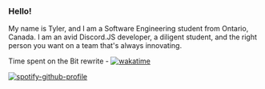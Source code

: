 ### Hello!
My name is Tyler, and I am a Software Engineering student from Ontario, Canada. I am an avid Discord.JS developer, a diligent student, and the right person you want on a team that's always innovating.

Time spent on the Bit rewrite - [![wakatime](https://wakatime.com/badge/user/e6ebf991-1e27-45c7-b9ca-a751fdf5ae15/project/82537711-79c6-4a11-94f1-cf5f24601ec9.svg)](https://wakatime.com/badge/user/e6ebf991-1e27-45c7-b9ca-a751fdf5ae15/project/82537711-79c6-4a11-94f1-cf5f24601ec9)

[![spotify-github-profile](https://spotify-github-profile.vercel.app/api/view?uid=blizzard102&cover_image=true&theme=default)](https://github.com/kittinan/spotify-github-profile)

<!--
**tm21cy/tm21cy** is a ✨ _special_ ✨ repository because its `README.md` (this file) appears on your GitHub profile.

Here are some ideas to get you started:

- 🔭 I’m currently working on ...
- 🌱 I’m currently learning ...
- 👯 I’m looking to collaborate on ...
- 🤔 I’m looking for help with ...
- 💬 Ask me about ...
- 📫 How to reach me: ...
- 😄 Pronouns: ...
- ⚡ Fun fact: ...
-->

